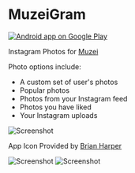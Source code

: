 MuzeiGram
=========

<a href="https://play.google.com/store/apps/details?id=com.cstewart.android.muzeigram">
  <img alt="Android app on Google Play"
       src="https://developer.android.com/images/brand/en_app_rgb_wo_60.png" />
</a>

Instagram Photos for [Muzei](http://muzei.co)

Photo options include: 
- A custom set of user's photos
- Popular photos
- Photos from your Instagram feed
- Photos you have liked
- Your Instagram uploads

![Screenshot](https://raw2.github.com/cstew/MuzeiGram/master/art/ic_launcher-web.png)

App Icon Provided by [Brian Harper](https://twitter.com/bleeharper)

![Screenshot](https://raw2.github.com/cstew/MuzeiGram/master/art/screenshot1.png)
![Screenshot](https://raw2.github.com/cstew/MuzeiGram/master/art/screenshot8.png)
